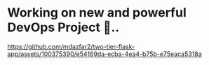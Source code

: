 # Working on new and powerful DevOps Project 💪..
https://github.com/mdazfar2/two-tier-flask-app/assets/100375390/e54169da-ecba-4ea4-b75b-e75eaca5318a
